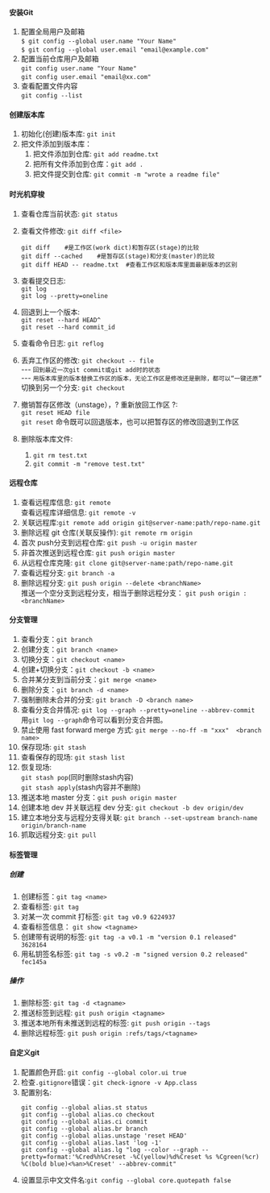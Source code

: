 #### 安装Git
1. 配置全局用户及邮箱  
`$ git config --global user.name "Your Name"`  
`$ git config --global user.email "email@example.com"`
2. 配置当前仓库用户及邮箱  
`git config user.name "Your Name"`  
`git config user.email "email@xx.com"`  
3. 查看配置文件内容  
`git config --list`
#### 创建版本库
1. 初始化(创建)版本库: `git init`
2. 把文件添加到版本库：  
    1. 把文件添加到仓库: `git add readme.txt`
    2. 把所有文件添加到仓库：`git add .`
    2. 把文件提交到仓库: `git commit -m "wrote a readme file"`
    
#### 时光机穿梭
1. 查看仓库当前状态: `git status` 

2. 查看文件修改: `git diff <file>`
    ```
    git diff    #是工作区(work dict)和暂存区(stage)的比较  
    git diff --cached    #是暂存区(stage)和分支(master)的比较  
    git diff HEAD -- readme.txt  #查看工作区和版本库里面最新版本的区别 
    ```
3. 查看提交日志:   
    `git log`  
    `git log --pretty=oneline`
4. 回退到上一个版本:   
    `git reset --hard HEAD^`  
    `git reset --hard commit_id`

5. 查看命令日志: `git reflog`

6. 丢弃工作区的修改: `git checkout -- file`   
    --- `回到最近一次git commit或git add时的状态`  
    --- `用版本库里的版本替换工作区的版本，无论工作区是修改还是删除，都可以“一键还原”`   
   切换到另一个分支: `git checkout`

7. 撤销暂存区修改（unstage），? 重新放回工作区 ?:   
`git reset HEAD file`  
`git reset` 命令既可以回退版本，也可以把暂存区的修改回退到工作区

8. 删除版本库文件:
    1. `git rm test.txt`
    2. `git commit -m "remove test.txt"`
    
#### 远程仓库 
1. 查看远程库信息: `git remote`  
   查看远程库详细信息: `git remote -v`
2. 关联远程库:`git remote add origin git@server-name:path/repo-name.git`
3. 删除远程 git 仓库(关联反操作): `git remote rm origin`
4. 首次 push分支到远程仓库: `git push -u origin master `
5. 非首次推送到远程仓库: `git push origin master `
6. 从远程仓库克隆: `git clone git@server-name:path/repo-name.git`
7. 查看远程分支: `git branch -a`
8. 删除远程分支: `git push origin --delete <branchName>`  
       推送一个空分支到远程分支，相当于删除远程分支：          `git push origin :<branchName>`

#### 分支管理

1. 查看分支：`git branch`  
2. 创建分支：`git branch <name>`  
3. 切换分支：`git checkout <name>`
4. 创建+切换分支：`git checkout -b <name>`  
5. 合并某分支到当前分支：`git merge <name>`  
6. 删除分支：`git branch -d <name>`
7. 强制删除未合并的分支: `git branch -D <branch name>`
7. 查看分支合并情况: `git log --graph --pretty=oneline --abbrev-commit`  
    用`git log --graph`命令可以看到分支合并图。
8. 禁止使用 fast forward merge 方式: `git merge --no-ff -m "xxx"  <branch name>`
9. 保存现场: `git stash`
10. 查看保存的现场: `git stash list`
11. 恢复现场:   
    `git stash pop`(同时删除stash内容)  
    `git stash apply`(stash内容并不删除)
13. 推送本地 master 分支：`git push origin master`
14. 创建本地 dev 并关联远程 dev 分支: `git checkout -b dev origin/dev`
15. 建立本地分支与远程分支得关联: `git branch --set-upstream branch-name origin/branch-name `
16. 抓取远程分支: `git pull`

#### 标签管理
##### 创建
1. 创建标签：`git tag <name>`
2. 查看标签: `git tag`
3. 对某一次 commit 打标签: `git tag v0.9 6224937`
4. 查看标签信息： `git show <tagname>`
5. 创建带有说明的标签: `git tag -a v0.1 -m "version 0.1 released" 3628164`
6. 用私钥签名标签: `git tag -s v0.2 -m "signed version 0.2 released" fec145a`
##### 操作
1. 删除标签: `git tag -d <tagname>`
2. 推送标签到远程: `git push origin <tagname>`
3. 推送本地所有未推送到远程的标签: `git push origin --tags`
4. 删除远程标签: `git push origin :refs/tags/<tagname>`

#### 自定义git
1. 配置颜色开启: `git config --global color.ui true`
2. 检查`.gitignore`错误：`git check-ignore -v App.class`
3. 配置别名:
    ```
    git config --global alias.st status
    git config --global alias.co checkout
    git config --global alias.ci commit
    git config --global alias.br branch
    git config --global alias.unstage 'reset HEAD'
    git config --global alias.last 'log -1'
    git config --global alias.lg "log --color --graph --pretty=format:'%Cred%h%Creset -%C(yellow)%d%Creset %s %Cgreen(%cr) %C(bold blue)<%an>%Creset' --abbrev-commit"
    ```
4. 设置显示中文文件名:`git config --global core.quotepath false `


